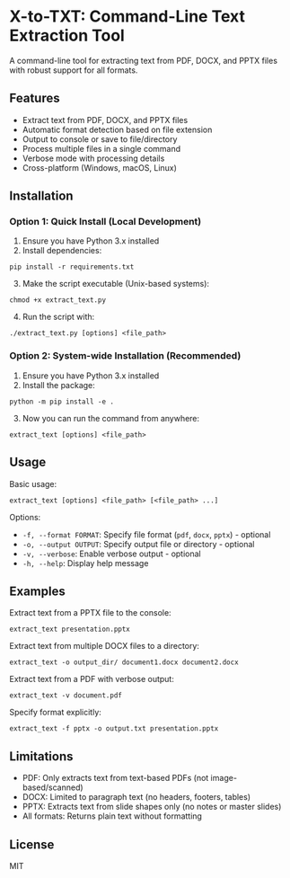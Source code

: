 # X-to-TXT: Command-Line Text Extraction Tool

A command-line tool for extracting text from PDF, DOCX, and PPTX files with robust support for all formats.

## Features

- Extract text from PDF, DOCX, and PPTX files
- Automatic format detection based on file extension
- Output to console or save to file/directory
- Process multiple files in a single command
- Verbose mode with processing details
- Cross-platform (Windows, macOS, Linux)

## Installation

### Option 1: Quick Install (Local Development)

1. Ensure you have Python 3.x installed
2. Install dependencies:

```
pip install -r requirements.txt
```

3. Make the script executable (Unix-based systems):

```
chmod +x extract_text.py
```

4. Run the script with:

```
./extract_text.py [options] <file_path>
```

### Option 2: System-wide Installation (Recommended)

1. Ensure you have Python 3.x installed
2. Install the package:

```
python -m pip install -e .
```

3. Now you can run the command from anywhere:

```
extract_text [options] <file_path>
```

## Usage

Basic usage:

```
extract_text [options] <file_path> [<file_path> ...]
```

Options:

- `-f, --format FORMAT`: Specify file format (`pdf`, `docx`, `pptx`) - optional
- `-o, --output OUTPUT`: Specify output file or directory - optional
- `-v, --verbose`: Enable verbose output - optional
- `-h, --help`: Display help message

## Examples

Extract text from a PPTX file to the console:

```
extract_text presentation.pptx
```

Extract text from multiple DOCX files to a directory:

```
extract_text -o output_dir/ document1.docx document2.docx
```

Extract text from a PDF with verbose output:

```
extract_text -v document.pdf
```

Specify format explicitly:

```
extract_text -f pptx -o output.txt presentation.pptx
```

## Limitations

- PDF: Only extracts text from text-based PDFs (not image-based/scanned)
- DOCX: Limited to paragraph text (no headers, footers, tables)
- PPTX: Extracts text from slide shapes only (no notes or master slides)
- All formats: Returns plain text without formatting

## License

MIT
